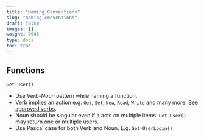 ```yaml
---
title: "Naming Conventions"
slug: "naming-conventions"
draft: false
images: []
weight: 9995
type: docs
toc: true
---
```


## Functions
    Get-User()

 - Use *Verb-Noun* pattern while naming a function. 
 - Verb implies an action e.g. `Get`, `Set`, `New`, `Read`, `Write` and many more. See [approved verbs][1].
 - Noun should be singular even if it acts on multiple items. `Get-User()` may return one or multiple users.
 - Use Pascal case for both Verb and Noun. E.g. `Get-UserLogin()`

  [1]: https://msdn.microsoft.com/en-us/library/ms714428(v=vs.85).aspx

